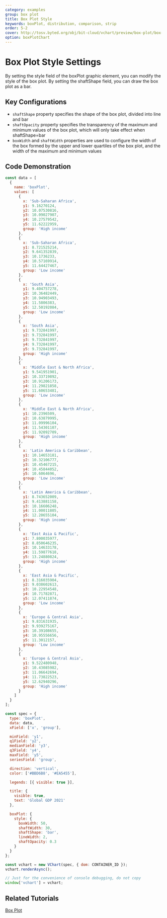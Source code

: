 ```yaml
---
category: examples
group: box plot
title: Box Plot Style
keywords: boxPlot, distribution, comparison, strip
order: 5-2
cover: http://tosv.byted.org/obj/bit-cloud/vchart/preview/box-plot/box-plot-style.png
option: boxPlotChart
---
```


# Box Plot Style Settings

By setting the style field of the boxPlot graphic element, you can modify the style of the box plot. By setting the shaftShape field, you can draw the box plot as a bar.

## Key Configurations

- `shaftShape` property specifies the shape of the box plot, divided into line and bar
- `shaftOpacity` property specifies the transparency of the maximum and minimum values of the box plot, which will only take effect when shaftShape=bar
- `boxWidth` and `shaftWidth` properties are used to configure the width of the box formed by the upper and lower quartiles of the box plot, and the width of the maximum and minimum values

## Code Demonstration

```javascript livedemo
const data = [
  {
    name: 'boxPlot',
    values: [
      {
        x: 'Sub-Saharan Africa',
        y1: 9.16270124,
        y2: 10.07530816,
        y3: 10.09027907,
        y4: 10.27579542,
        y5: 11.62222959,
        group: 'High income'
      },
      {
        x: 'Sub-Saharan Africa',
        y1: 8.721525214,
        y2: 9.641352839,
        y3: 10.1736233,
        y4: 10.57169914,
        y5: 11.64427467,
        group: 'Low income'
      },
      {
        x: 'South Asia',
        y1: 9.404757278,
        y2: 10.36482449,
        y3: 10.94903493,
        y4: 11.5806383,
        y5: 12.50192084,
        group: 'Low income'
      },
      {
        x: 'South Asia',
        y1: 9.732841997,
        y2: 9.732841997,
        y3: 9.732841997,
        y4: 9.732841997,
        y5: 9.732841997,
        group: 'High income'
      },
      {
        x: 'Middle East & North Africa',
        y1: 9.541951901,
        y2: 10.33719892,
        y3: 10.91206173,
        y4: 11.29821858,
        y5: 11.60653481,
        group: 'Low income'
      },
      {
        x: 'Middle East & North Africa',
        y1: 10.2396509,
        y2: 10.63879995,
        y3: 11.09996104,
        y4: 11.54301107,
        y5: 11.92092709,
        group: 'High income'
      },
      {
        x: 'Latin America & Caribbean',
        y1: 10.14653181,
        y2: 10.32106777,
        y3: 10.45467215,
        y4: 10.45844052,
        y5: 10.6064696,
        group: 'Low income'
      },
      {
        x: 'Latin America & Caribbean',
        y1: 8.743652009,
        y2: 9.413881158,
        y3: 10.16606248,
        y4: 11.00011805,
        y5: 12.20655104,
        group: 'High income'
      },
      {
        x: 'East Asia & Pacific',
        y1: 7.800035977,
        y2: 8.850646235,
        y3: 10.14633178,
        y4: 11.59877618,
        y5: 13.24880824,
        group: 'High income'
      },
      {
        x: 'East Asia & Pacific',
        y1: 8.316035904,
        y2: 9.038602613,
        y3: 10.22954548,
        y4: 10.71782871,
        y5: 12.07411874,
        group: 'Low income'
      },
      {
        x: 'Europe & Central Asia',
        y1: 9.831631935,
        y2: 9.939275167,
        y3: 10.39108655,
        y4: 10.95556656,
        y5: 11.3012157,
        group: 'Low income'
      },
      {
        x: 'Europe & Central Asia',
        y1: 9.522480948,
        y2: 10.43085982,
        y3: 11.06642694,
        y4: 11.73822523,
        y5: 12.62940296,
        group: 'High income'
      }
    ]
  }
];

const spec = {
  type: 'boxPlot',
  data: data,
  xField: ['x', 'group'],

  minField: 'y1',
  q1Field: 'y2',
  medianField: 'y3',
  q3Field: 'y4',
  maxField: 'y5',
  seriesField: 'group',

  direction: 'vertical',
  color: ['#BBD6B8', '#EA5455'],

  legends: [{ visible: true }],

  title: {
    visible: true,
    text: 'Global GDP 2021'
  },

  boxPlot: {
    style: {
      boxWidth: 50,
      shaftWidth: 30,
      shaftShape: 'bar',
      lineWidth: 2,
      shaftOpacity: 0.3
    }
  }
};

const vchart = new VChart(spec, { dom: CONTAINER_ID });
vchart.renderAsync();

// Just for the convenience of console debugging, do not copy
window['vchart'] = vchart;
```

## Related Tutorials

[Box Plot](link)